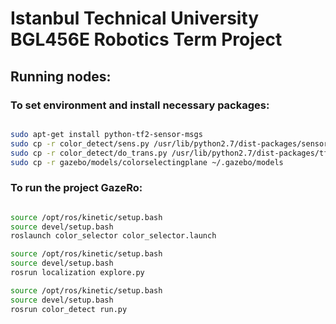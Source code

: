 # Istanbul Technical University BGL456E Robotics Term Project

## Running nodes:

### To set environment and install necessary packages:

```bash

sudo apt-get install python-tf2-sensor-msgs
sudo cp -r color_detect/sens.py /usr/lib/python2.7/dist-packages/sensor_msgs/point_cloud2.py
sudo cp -r color_detect/do_trans.py /usr/lib/python2.7/dist-packages/tf2_sensor_msgs/tf2_sensor_msgs.py
sudo cp -r gazebo/models/colorselectingplane ~/.gazebo/models
```
### To run the project GazeRo:

```bash

source /opt/ros/kinetic/setup.bash
source devel/setup.bash
roslaunch color_selector color_selector.launch

source /opt/ros/kinetic/setup.bash
source devel/setup.bash
rosrun localization explore.py

source /opt/ros/kinetic/setup.bash
source devel/setup.bash
rosrun color_detect run.py
```
